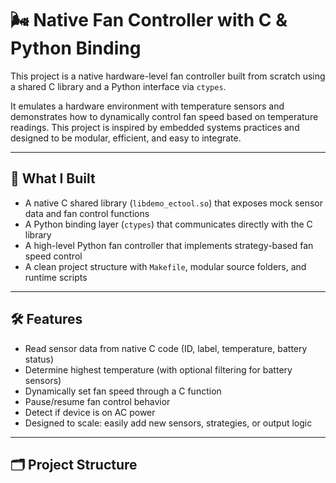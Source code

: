 # 🌬️ Native Fan Controller with C & Python Binding

This project is a native hardware-level fan controller built from scratch using a shared C library and a Python interface via `ctypes`.

It emulates a hardware environment with temperature sensors and demonstrates how to dynamically control fan speed based on temperature readings. This project is inspired by embedded systems practices and designed to be modular, efficient, and easy to integrate.

---

## 🧠 What I Built

- A native C shared library (`libdemo_ectool.so`) that exposes mock sensor data and fan control functions
- A Python binding layer (`ctypes`) that communicates directly with the C library
- A high-level Python fan controller that implements strategy-based fan speed control
- A clean project structure with `Makefile`, modular source folders, and runtime scripts

---

## 🛠️ Features

- Read sensor data from native C code (ID, label, temperature, battery status)
- Determine highest temperature (with optional filtering for battery sensors)
- Dynamically set fan speed through a C function
- Pause/resume fan control behavior
- Detect if device is on AC power
- Designed to scale: easily add new sensors, strategies, or output logic

---

## 🗂️ Project Structure


